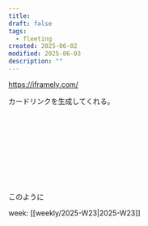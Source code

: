 ```yaml
---
title: 
draft: false
tags:
  - fleeting
created: 2025-06-02
modified: 2025-06-03
description: ""
---
```

https://iframely.com/

カードリンクを生成してくれる。

<div class="iframely-embed"><div class="iframely-responsive" style="height: 140px; padding-bottom: 0;"><a href="https://iframely.com/" data-iframely-url="//iframely.net/KGpjY3"></a></div></div><script async src="//iframely.net/embed.js"></script>

このように

week: [[weekly/2025-W23|2025-W23]]